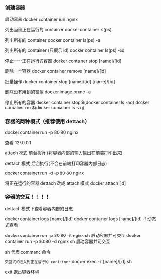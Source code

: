 ### 创建容器

启动容器
docker container run nginx

列出当前正在运行的 container
docker container ls(ps)

列出所有的 container
docker container ls(ps) -a

列出所有的 container (只展示 id)
docker container ls(ps) -aq

停止一个正在运行的容器
docker container stop [name]/[id]

删除一个容器
docker container remove [name]/[id]

批量操作
docker container stop [name]/[id] [name]/[id]

删除没有用到的镜像
docker image prune -a

停止所有的容器
docker container stop $(docker container ls -aq)
docker container rm $(docker container ls -aq)

### 容器的两种模式（推荐使用 dettach）

docker container run -p 80:80 nginx

查看 127.0.0.1

attach 模式 前台执行 (将容器内部的输入输出在前端打印出来)

dettach 模式 后台执行(不会在前端打印容器内部日志)

docker container run -d -p 80:80 nginx

将正在运行的容器 dettach 改成 attach 模式
docker attach [id]

### 容器的交互！！！！

dettach 模式下查看容器内部的日志

docker container logs [name]/[id]
docker container logs [name]/[id] -f 动态式查看

docker container run -p 80:80 -it nginx sh 启动容器并可交互
docker container run -p 80:80 -d nginx sh 启动容器并可交互

sh 代表 command 命令

`交互式的进入到正在运行的 container`
docker exec -it [name]/[id] sh

exit 退出容器环境

